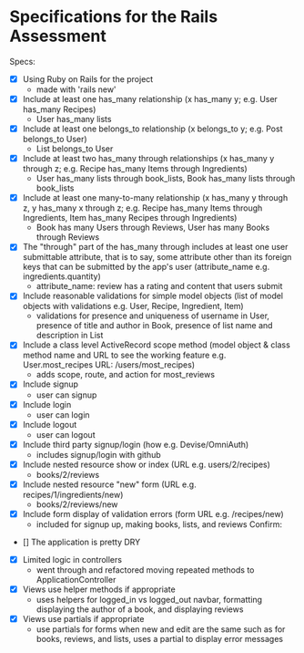 # Specifications for the Rails Assessment
Specs:

 - [X] Using Ruby on Rails for the project 
    - made with 'rails new'
 - [X] Include at least one has_many relationship (x has_many y; e.g. User has_many Recipes) 
    - User has_many lists
 - [X] Include at least one belongs_to relationship (x belongs_to y; e.g. Post belongs_to User) 
    - List belongs_to User
 - [X] Include at least two has_many through relationships (x has_many y through z; e.g. Recipe has_many Items through Ingredients) 
    - User has_many lists through book_lists, Book has_many lists through book_lists
 - [X] Include at least one many-to-many relationship (x has_many y through z, y has_many x through z; e.g. Recipe has_many Items through Ingredients, Item has_many Recipes through Ingredients) 
    - Book has many Users through Reviews, User has many Books through Reviews 
 - [X] The "through" part of the has_many through includes at least one user submittable attribute, that is to say, some attribute other than its foreign keys that can be submitted by the app's user (attribute_name e.g. ingredients.quantity)
    - attribute_name: review has a rating and content that users submit
 - [X] Include reasonable validations for simple model objects (list of model objects with validations e.g. User, Recipe, Ingredient, Item) 
    - validations for presence and uniqueness of username in User, presence of title and author in Book, presence of list name and description in List
 - [X] Include a class level ActiveRecord scope method (model object & class method name and URL to see the working feature e.g. User.most_recipes URL: /users/most_recipes)
    - adds scope, route, and action for most_reviews
 - [X] Include signup
    - user can signup
 - [X] Include login
    - user can login
 - [X] Include logout
    - user can logout
 - [X] Include third party signup/login (how e.g. Devise/OmniAuth)
    - includes signup/login with github
 - [X] Include nested resource show or index (URL e.g. users/2/recipes)
    - books/2/reviews
 - [X] Include nested resource "new" form (URL e.g. recipes/1/ingredients/new)
    - books/2/reviews/new
 - [X] Include form display of validation errors (form URL e.g. /recipes/new)
    - included for signup up, making books, lists, and reviews
Confirm:

 - [] The application is pretty DRY
 - [X] Limited logic in controllers
    - went through and refactored moving repeated methods to ApplicationController
 - [X] Views use helper methods if appropriate
    - uses helpers for logged_in vs logged_out navbar, formatting displaying the author of a book, and displaying reviews
 - [X] Views use partials if appropriate
    - use partials for forms when new and edit are the same such as for books, reviews, and lists, uses a partial to display error messages